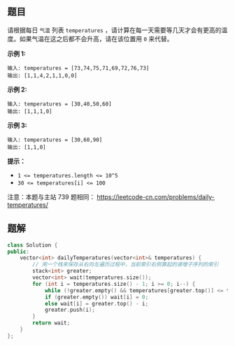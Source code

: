 ## 题目

请根据每日 `气温` 列表 `temperatures` ，请计算在每一天需要等几天才会有更高的温度。如果气温在这之后都不会升高，请在该位置用 `0` 来代替。

**示例 1:**

```
输入: temperatures = [73,74,75,71,69,72,76,73]
输出: [1,1,4,2,1,1,0,0]
```

**示例 2:**

```
输入: temperatures = [30,40,50,60]
输出: [1,1,1,0]
```

**示例 3:**

```
输入: temperatures = [30,60,90]
输出: [1,1,0]
```

 

**提示：**

- `1 <= temperatures.length <= 10^5`
- `30 <= temperatures[i] <= 100`



注意：本题与主站 739 题相同： https://leetcode-cn.com/problems/daily-temperatures/



## 题解

```c++
class Solution {
public:
    vector<int> dailyTemperatures(vector<int>& temperatures) {
        // 用一个栈来保存从右向左遍历过程中，当前索引右侧算起的递增子序列的索引
        stack<int> greater;
        vector<int> wait(temperatures.size());
        for (int i = temperatures.size() - 1; i >= 0; i--) {
            while (!greater.empty() && temperatures[greater.top()] <= temperatures[i]) greater.pop();
            if (greater.empty()) wait[i] = 0;
            else wait[i] = greater.top() - i;
            greater.push(i);
        }
        return wait;
    }
};
```

